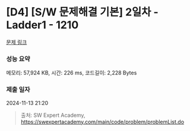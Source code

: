 # [D4] [S/W 문제해결 기본] 2일차 - Ladder1 - 1210 

[문제 링크](https://swexpertacademy.com/main/code/problem/problemDetail.do?contestProbId=AV14ABYKADACFAYh) 

### 성능 요약

메모리: 57,924 KB, 시간: 226 ms, 코드길이: 2,228 Bytes

### 제출 일자

2024-11-13 21:20



> 출처: SW Expert Academy, https://swexpertacademy.com/main/code/problem/problemList.do